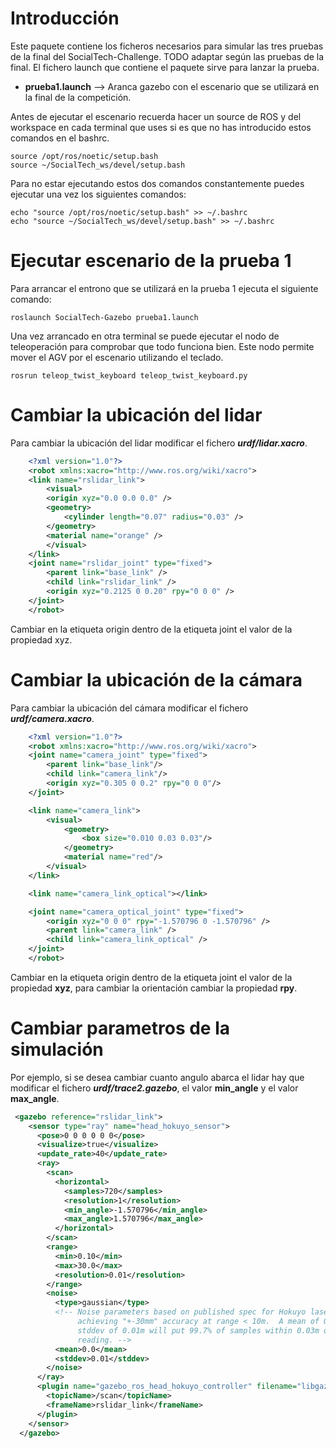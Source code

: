 # Introducción
Este paquete contiene los ficheros necesarios para simular las tres pruebas de la final del SocialTech-Challenge.
TODO adaptar según las pruebas de la final.
El fichero launch que contiene el paquete sirve para lanzar la prueba.
- **prueba1.launch** --> Aranca gazebo con el escenario que se utilizará en la final de la competición.


Antes de ejecutar el escenario recuerda hacer un source de ROS y del workspace en cada terminal que uses si es que no has introducido estos comandos en el bashrc.

    source /opt/ros/noetic/setup.bash
    source ~/SocialTech_ws/devel/setup.bash

Para no estar ejecutando estos dos comandos constantemente puedes ejecutar una vez los siguientes comandos:

    echo "source /opt/ros/noetic/setup.bash" >> ~/.bashrc
    echo "source ~/SocialTech_ws/devel/setup.bash" >> ~/.bashrc


# Ejecutar escenario de la prueba 1

Para arrancar el entrono que se utilizará en la prueba 1 ejecuta el siguiente comando:

    roslaunch SocialTech-Gazebo prueba1.launch 


Una vez arrancado en otra terminal se puede ejecutar el nodo de teleoperación para comprobar que todo funciona bien. Este nodo permite mover el AGV por el escenario utilizando el teclado.

    rosrun teleop_twist_keyboard teleop_twist_keyboard.py


# Cambiar la ubicación del lidar

Para cambiar la ubicación del lidar modificar el fichero ***urdf/lidar.xacro***.

```xml
    <?xml version="1.0"?>
    <robot xmlns:xacro="http://www.ros.org/wiki/xacro">
    <link name="rslidar_link">
        <visual>
        <origin xyz="0.0 0.0 0.0" />
        <geometry>
            <cylinder length="0.07" radius="0.03" />
        </geometry>
        <material name="orange" />
        </visual>
    </link>
    <joint name="rslidar_joint" type="fixed">
        <parent link="base_link" />
        <child link="rslidar_link" />
        <origin xyz="0.2125 0 0.20" rpy="0 0 0" />
    </joint>
    </robot>
```
Cambiar en la etiqueta origin dentro de la etiqueta joint el valor de la propiedad xyz.

# Cambiar la ubicación de la cámara

Para cambiar la ubicación del cámara modificar el fichero ***urdf/camera.xacro***.

```xml
    <?xml version="1.0"?>
    <robot xmlns:xacro="http://www.ros.org/wiki/xacro">
    <joint name="camera_joint" type="fixed">
        <parent link="base_link"/>
        <child link="camera_link"/>
        <origin xyz="0.305 0 0.2" rpy="0 0 0"/>
    </joint>

    <link name="camera_link">
        <visual>
            <geometry>
                <box size="0.010 0.03 0.03"/>
            </geometry>
            <material name="red"/>
        </visual>
    </link>

    <link name="camera_link_optical"></link>

    <joint name="camera_optical_joint" type="fixed">
        <origin xyz="0 0 0" rpy="-1.570796 0 -1.570796" />
        <parent link="camera_link" />
        <child link="camera_link_optical" />
    </joint>
    </robot>
```
Cambiar en la etiqueta origin dentro de la etiqueta joint el valor de la propiedad **xyz**, para cambiar la orientación cambiar la propiedad **rpy**.

# Cambiar parametros de la simulación

Por ejemplo, si se desea cambiar cuanto angulo abarca el lidar hay que modificar el fichero ***urdf/trace2.gazebo***, el valor **min_angle** y el valor **max_angle**.

```xml
 <gazebo reference="rslidar_link">
    <sensor type="ray" name="head_hokuyo_sensor">
      <pose>0 0 0 0 0 0</pose>
      <visualize>true</visualize>
      <update_rate>40</update_rate>
      <ray>
        <scan>
          <horizontal>
            <samples>720</samples>
            <resolution>1</resolution>
            <min_angle>-1.570796</min_angle>
            <max_angle>1.570796</max_angle>
          </horizontal>
        </scan>
        <range>
          <min>0.10</min>
          <max>30.0</max>
          <resolution>0.01</resolution>
        </range>
        <noise>
          <type>gaussian</type>
          <!-- Noise parameters based on published spec for Hokuyo laser
               achieving "+-30mm" accuracy at range < 10m.  A mean of 0.0m and
               stddev of 0.01m will put 99.7% of samples within 0.03m of the true
               reading. -->
          <mean>0.0</mean>
          <stddev>0.01</stddev>
        </noise>
      </ray>
      <plugin name="gazebo_ros_head_hokuyo_controller" filename="libgazebo_ros_laser.so">
        <topicName>/scan</topicName>
        <frameName>rslidar_link</frameName>
      </plugin>
    </sensor>
  </gazebo>
  ```